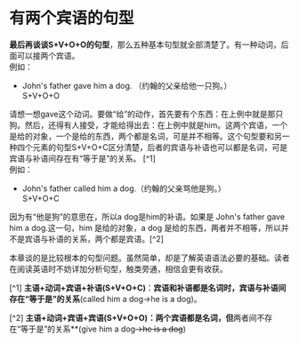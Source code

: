 # 有两个宾语的句型

**最后再谈谈S+V+O+O的句型**，那么五种基本句型就全部清楚了。有一种动词，后面可以接两个宾语。  
例如：  
- John's father gave him a dog. （约翰的父亲给他一只狗。）  
S+V+O+O

请想一想gave这个动词。要做“给”的动作，首先要有个东西：在上例中就是那只狗。然后，还得有人接受，才能给得出去：在上例中就是him。这两个宾语，一个是给的对象，一个是给的东西，两个都是名词，可是并不相等。这个句型要和另一种四个元素的句型S+V+O+C区分清楚，后者的宾语与补语也可以都是名词，可是宾语与补语间存在有“等于是”的关系。 [^1]   
例如：  
- John's father called him a dog.（约翰的父亲骂他是狗。）    
S+V+O+C

因为有“他是狗”的意思在，所以a dog是him的补语。如果是 John's father gave him a dog.这一句，him 是给的对象，a dog 是给的东西，两者并不相等，所以并不是宾语与补语的关系，两个都是宾语。[^2] 

本章谈的是比较根本的句型问题。虽然简单，却是了解英语语法必要的基础。读者在阅读英语时不妨详加分析句型，触类旁通，相信会更有收获。  

  
  
  
                                                                                                                                                                                                                                                                                          

[^1] <b>主语+动词+宾语+补语(S+V+O+C)</b>：**宾语和补语都是名词时，宾语与补语间存在“等于是”的关系**(called him a dog→he is a dog)。 

[^2] <b>主语+动词+**宾语+宾语(S+V+O+O)</b>：两个宾语都是名词，但**两者间不存在“等于是”的关系**(give him a dog~~→he is a dog~~)
